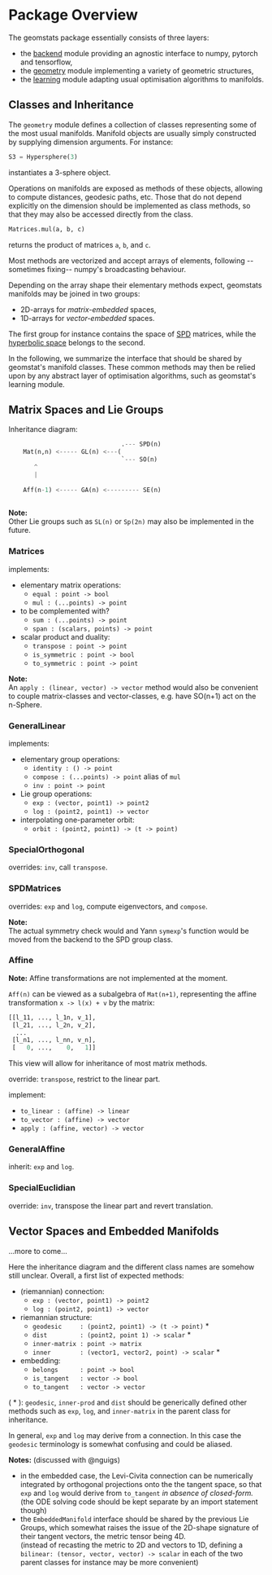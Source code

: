 # Package Overview

The geomstats package essentially consists of three layers: 
+ the [backend](geomstats/backend) module 
providing an agnostic interface to numpy, pytorch and tensorflow,
+ the [geometry](geomstats/geometry) module 
implementing a variety of geometric structures, 
+ the [learning](geomstats/learning) module
adapting usual optimisation algorithms to manifolds.

## Classes and Inheritance 

The `geometry` module defines a collection of classes 
representing some of the most usual manifolds.
Manifold objects are usually simply constructed by supplying 
dimension arguments. For instance: 
```python
S3 = Hypersphere(3)
```
instantiates a 3-sphere object. 

Operations on manifolds are exposed as methods of these objects, 
allowing to compute distances, geodesic paths, etc.
Those that do not depend explicitly on the dimension 
should be implemented as class methods, 
so that they may also be accessed directly 
from the class. 
```python
Matrices.mul(a, b, c)
```
returns the product of matrices `a`, `b`, and `c`.

Most methods are vectorized 
and accept arrays of elements, following --sometimes fixing--
numpy's broadcasting behaviour.

Depending on the array shape their elementary methods expect, 
geomstats manifolds may be joined in two groups:
+ 2D-arrays for _matrix-embedded_ spaces,
+ 1D-arrays for _vector-embedded_ spaces.

The first group for instance contains the space of 
[SPD](geomstats/geometry/spd_matrices_space.py) matrices, 
while the [hyperbolic space](geomstats/geometry/hyperbolic_space.py)
belongs to the second. 

In the following, we summarize the interface that should be shared by geomstat's 
manifold classes. 
These common methods may then be relied upon by any abstract layer 
of optimisation algorithms, such as geomstat's learning module.

## Matrix Spaces and Lie Groups

Inheritance diagram:

```python
                               .--- SPD(n)                  
    Mat(n,n) <----- GL(n) <---(                             
                               `--- SO(n)                   
       ^                                                  
       |                                                  
                                                           
    Aff(n-1) <----- GA(n) <--------- SE(n)                       
                                                            
```
__Note:__\
Other Lie groups such as `SL(n)` or `Sp(2n)` may also be implemented in the future.

### Matrices

implements:
- elementary matrix operations: 
    + `equal : point -> bool`
    + `mul : (...points) -> point`
- to be complemented with?
    + `sum : (...points) -> point` 
    + `span : (scalars, points) -> point`
- scalar product and duality:
    + `transpose : point -> point`
    + `is_symmetric : point -> bool`
    + `to_symmetric : point -> point` 

__Note:__\
An `apply : (linear, vector) -> vector` method
would also be convenient to couple matrix-classes and vector-classes, 
e.g. have SO(n+1) act on the n-Sphere.


### GeneralLinear 

implements:
- elementary group operations:
    + `identity : () -> point`
    + `compose : (...points) -> point` alias of `mul`
    + `inv : point -> point`
- Lie group operations: 
    + `exp : (vector, point1) -> point2`
    + `log : (point2, point1) -> vector`
- interpolating one-parameter orbit:
    + `orbit : (point2, point1) -> (t -> point)`

### SpecialOrthogonal

overrides: `inv`, call `transpose`.

### SPDMatrices

overrides: `exp` and `log`, compute eigenvectors, and `compose`.

__Note:__\
The actual symmetry check would and Yann `symexp`'s function would 
be moved from the backend to the SPD group class. 

### Affine 

__Note:__ Affine transformations are not implemented at the moment.  

`Aff(n)` can be viewed as a subalgebra of `Mat(n+1)`,
representing the affine transformation `x -> l(x) + v` by the matrix: 
```python
[[l_11, ..., l_1n, v_1],
 [l_21, ..., l_2n, v_2],
  ...
 [l_n1, ..., l_nn, v_n],
 [   0, ...,    0,   1]]
```

This view will allow for inheritance of most matrix methods. 

override: `transpose`, restrict to the linear part.

implement:
+ `to_linear : (affine) -> linear`
+ `to_vector : (affine) -> vector`
+ `apply : (affine, vector) -> vector`

### GeneralAffine

inherit: `exp` and `log`. 

### SpecialEuclidian

override: `inv`, transpose the linear part and revert translation. 


## Vector Spaces and Embedded Manifolds

...more to come...

Here the inheritance diagram and the different class
 names are somehow still unclear. 
Overall, a first list of expected methods:

+ (riemannian) connection:
    - `exp : (vector, point1) -> point2`
    - `log : (point2, point1) -> vector`
+ riemannian structure:
    - `geodesic     : (point2, point1) -> (t -> point)` *
    - `dist         : (point2, point 1) -> scalar` *
    - `inner-matrix : point -> matrix` 
    - `inner        : (vector1, vector2, point) -> scalar` * 
+ embedding: 
    - `belongs      : point -> bool`
    - `is_tangent   : vector -> bool`
    - `to_tangent   : vector -> vector`

( * ): `geodesic`, `inner-prod` and `dist` should be generically defined 
other methods such as `exp`, `log`, and `inner-matrix` 
in the parent class for inheritance.

In general, `exp` and `log` may derive from a connection. 
In this case the `geodesic` terminology is somewhat confusing and could be aliased.

__Notes:__ (discussed with @nguigs)
+ in the embedded case, the Levi-Civita connection can be numerically integrated
by orthogonal projections onto the the tangent space, so that `exp` and 
`log` would derive from `to_tangent` _in absence of closed-form._
(the ODE solving code should be kept separate by an import statement though)
+ the `EmbeddedManifold` interface should be shared by the previous Lie Groups, 
which somewhat raises the issue of the 2D-shape signature of their tangent vectors, 
the metric tensor being 4D.  
(instead of recasting the metric to 2D and vectors to 1D, defining a
`bilinear: (tensor, vector, vector) -> scalar` 
in each of the two parent classes for instance may be more convenient)
